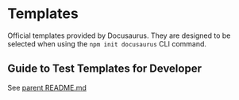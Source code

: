 # Templates

Official templates provided by Docusaurus. They are designed to be selected when using the `npm init docusaurus` CLI command.

## Guide to Test Templates for Developer

See [parent README.md](../README.md)
